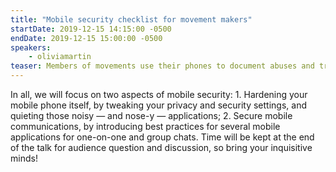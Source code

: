 ```yaml
---
title: "Mobile security checklist for movement makers"
startDate: 2019-12-15 14:15:00 -0500
endDate: 2019-12-15 15:00:00 -0500
speakers:
    - oliviamartin
teaser: Members of movements use their phones to document abuses and triumphs, communicate with collaborators, and access shared documents. All this sensitive movement data requires additional effort to keep secure prior to and during an action, and recover if things go wrong. Participants at this talk should expect to walk away with a quick-start to protect the sensitive data on their mobile phones.
---
```


In all, we will focus on two aspects of mobile security: 1. Hardening your mobile phone itself, by tweaking your privacy and security settings, and quieting those noisy — and nose-y — applications; 2. Secure mobile communications, by introducing best practices for several mobile applications for one-on-one and group chats. Time will be kept at the end of the talk for audience question and discussion, so bring your inquisitive minds!
